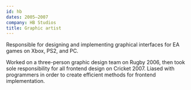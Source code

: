 ```yaml
---
id: hb
dates: 2005–2007
company: HB Studios
title: Graphic artist
---
```


Responsible for designing and implementing graphical interfaces for EA games on Xbox, PS2, and PC.

Worked on a three-person graphic design team on Rugby 2006, then took sole responsibility for all frontend design on Cricket 2007. Liased with programmers in order to create efficient methods for frontend implementation. 
